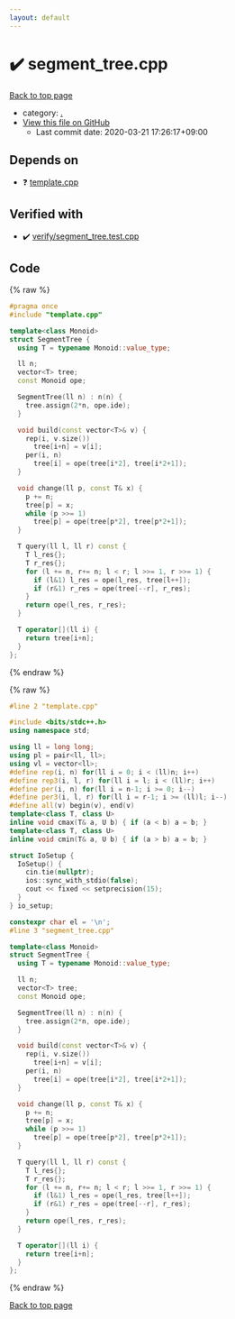 ```yaml
---
layout: default
---
```


<!-- mathjax config similar to math.stackexchange -->
<script type="text/javascript" async
  src="https://cdnjs.cloudflare.com/ajax/libs/mathjax/2.7.5/MathJax.js?config=TeX-MML-AM_CHTML">
</script>
<script type="text/x-mathjax-config">
  MathJax.Hub.Config({
    TeX: { equationNumbers: { autoNumber: "AMS" }},
    tex2jax: {
      inlineMath: [ ['$','$'] ],
      processEscapes: true
    },
    "HTML-CSS": { matchFontHeight: false },
    displayAlign: "left",
    displayIndent: "2em"
  });
</script>

<script type="text/javascript" src="https://cdnjs.cloudflare.com/ajax/libs/jquery/3.4.1/jquery.min.js"></script>
<script src="https://cdn.jsdelivr.net/npm/jquery-balloon-js@1.1.2/jquery.balloon.min.js" integrity="sha256-ZEYs9VrgAeNuPvs15E39OsyOJaIkXEEt10fzxJ20+2I=" crossorigin="anonymous"></script>
<script type="text/javascript" src="../assets/js/copy-button.js"></script>
<link rel="stylesheet" href="../assets/css/copy-button.css" />


# :heavy_check_mark: segment_tree.cpp

<a href="../index.html">Back to top page</a>

* category: <a href="../index.html#5058f1af8388633f609cadb75a75dc9d">.</a>
* <a href="{{ site.github.repository_url }}/blob/master/segment_tree.cpp">View this file on GitHub</a>
    - Last commit date: 2020-03-21 17:26:17+09:00




## Depends on

* :question: <a href="template.cpp.html">template.cpp</a>


## Verified with

* :heavy_check_mark: <a href="../verify/verify/segment_tree.test.cpp.html">verify/segment_tree.test.cpp</a>


## Code

<a id="unbundled"></a>
{% raw %}
```cpp
#pragma once
#include "template.cpp"

template<class Monoid>
struct SegmentTree {
  using T = typename Monoid::value_type;

  ll n;
  vector<T> tree;
  const Monoid ope;

  SegmentTree(ll n) : n(n) {
    tree.assign(2*n, ope.ide);
  }

  void build(const vector<T>& v) {
    rep(i, v.size())
      tree[i+n] = v[i];
    per(i, n)
      tree[i] = ope(tree[i*2], tree[i*2+1]);
  }

  void change(ll p, const T& x) {
    p += n;
    tree[p] = x;
    while (p >>= 1)
      tree[p] = ope(tree[p*2], tree[p*2+1]);
  }

  T query(ll l, ll r) const {
    T l_res{};
    T r_res{};
    for (l += n, r+= n; l < r; l >>= 1, r >>= 1) {
      if (l&1) l_res = ope(l_res, tree[l++]);
      if (r&1) r_res = ope(tree[--r], r_res);
    }
    return ope(l_res, r_res);
  }

  T operator[](ll i) {
    return tree[i+n];
  }
};

```
{% endraw %}

<a id="bundled"></a>
{% raw %}
```cpp
#line 2 "template.cpp"

#include <bits/stdc++.h>
using namespace std;

using ll = long long;
using pl = pair<ll, ll>;
using vl = vector<ll>;
#define rep(i, n) for(ll i = 0; i < (ll)n; i++)
#define rep3(i, l, r) for(ll i = l; i < (ll)r; i++)
#define per(i, n) for(ll i = n-1; i >= 0; i--)
#define per3(i, l, r) for(ll i = r-1; i >= (ll)l; i--)
#define all(v) begin(v), end(v)
template<class T, class U>
inline void cmax(T& a, U b) { if (a < b) a = b; }
template<class T, class U>
inline void cmin(T& a, U b) { if (a > b) a = b; }

struct IoSetup {
  IoSetup() {
    cin.tie(nullptr);
    ios::sync_with_stdio(false);
    cout << fixed << setprecision(15);
  }
} io_setup;

constexpr char el = '\n';
#line 3 "segment_tree.cpp"

template<class Monoid>
struct SegmentTree {
  using T = typename Monoid::value_type;

  ll n;
  vector<T> tree;
  const Monoid ope;

  SegmentTree(ll n) : n(n) {
    tree.assign(2*n, ope.ide);
  }

  void build(const vector<T>& v) {
    rep(i, v.size())
      tree[i+n] = v[i];
    per(i, n)
      tree[i] = ope(tree[i*2], tree[i*2+1]);
  }

  void change(ll p, const T& x) {
    p += n;
    tree[p] = x;
    while (p >>= 1)
      tree[p] = ope(tree[p*2], tree[p*2+1]);
  }

  T query(ll l, ll r) const {
    T l_res{};
    T r_res{};
    for (l += n, r+= n; l < r; l >>= 1, r >>= 1) {
      if (l&1) l_res = ope(l_res, tree[l++]);
      if (r&1) r_res = ope(tree[--r], r_res);
    }
    return ope(l_res, r_res);
  }

  T operator[](ll i) {
    return tree[i+n];
  }
};

```
{% endraw %}

<a href="../index.html">Back to top page</a>

